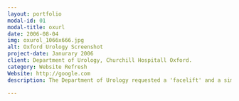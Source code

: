 ```yaml
---
layout: portfolio
modal-id: 01
modal-title: oxurl
date: 2006-08-04
img: oxurol_1066x666.jpg
alt: Oxford Urology Screenshot
project-date: Janurary 2006
client: Department of Urology, Churchill Hospitall Oxford.
category: Website Refresh
Website: http://google.com
description: The Department of Urology requested a 'facelift' and a simple way modify content on their exisiting website for patients and GPs. We redesigned the website in keeping with the original theme and installed a bespoke Content Management System, allowing dynamic content modification. **(Note in 2010 the website was decommissioned)**

---
```

